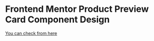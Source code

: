 # Frontend Mentor Product Preview Card Component Design

[You can check from here](https://vercel.com/oguzhanakcas-projects/fm-product-precard)
